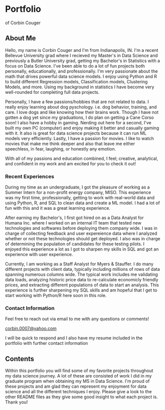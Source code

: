 # Portfolio
 of Corbin Couger

## About Me

Hello, my name is Corbin Couger and I'm from Indianapolis, IN. I'm a recent Bellevue University grad where I recieved my Master's in Data Science and previously a Butler University grad, getting my Bachelor's in Statistics with a focus on Data Science. I've been able to do a lot of fun projects both personally, educationally, and professionally. I'm very passionate about the math that drives powerful data science models. I enjoy using Python and R to build different Regression models, Classification models, Clustering Models, and more. Using my background in statistics I have become very well-rounded for completing full data projects.

Personally, I have a few passions/hobbies that are not related to data. I really enjoy learning about dog pyschology. i.e. dog behavior, training, and care. I love dogs and like knowing how their brains work. Though I have not gotten a dog yet since my graduations, I do plan on getting a Cane Corso soon! I also have a hobby in gaming. Nerding out here for a second, I've built my own PC (computer) and enjoy making it better and casually gaming with it. It also is great for data science projects because it can run ML models very efficiently. Lastly, I have a passion for movies. I like to watch movies that make me think deeper and also that leave me either speechless, in fear, laughing, or honestly any emotion.

With all of my passions and education combined, I feel; creative, analytical, and confident in my work and am excited for you to check it out!

### Recent Experiences

During my time as an undergraduate, I got the pleasure of working as a Summer Intern for a non-profit energy company, MISO. This experience was my first time, professionally, getting to work with real-world data and using Python, R, and SQL to clean data and create a ML model. I had a lot of fun with this and it was a great learning experience.

After earning my Bachelor's, I first got hired on as a Data Analyst for Humana Inc. where I worked on an internal IT team that tested new technologies and softwares before deploying them company wide. I was in charge of collecting feedback and user expereience data where I analyzed whether or not these technologies should get deployed. I also was in charge of determining the population of candidates for these testing pilots. I enjoyed this experience a lot as I got to sharpen my skills in SQL and got an experience with user experience.

Currently, I am working as a Staff Analyst for Myers & Stauffer. I do many different projects with client data, typically including millions of rows of data spanning numerous columns wide. The typical work includes me validating data loads, analyzing historic price data to re-calculate economicly friendly prices, and extracting different populations of data to start an analysis. This experience is further sharpening my SQL skills and am hopeful that I get to start working with Python/R here soon in this role.

### Contact Information
Feel free to reach out via email to me with any questions or comments!

corbin.0007@yahoo.com

I will be quick to respond and I also have my resume included in the portfolio with further contact information

## Contents

Within this portfolio you will find some of my favorite projects throughout my data science journey. A lot of these are consisted of work I did in my graduate program when obtaining my MS in Data Science. I'm proud of these projects and am glad they can represent my enjoyment for data science and all the different techniques I enjoy. Please give a look to the other README files as they give some good insight to what each project is. Thank you!
